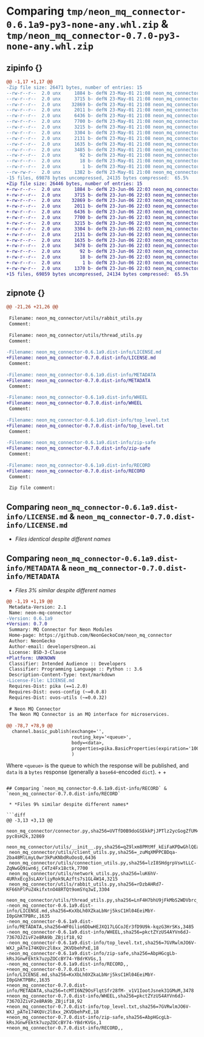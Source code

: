 # Comparing `tmp/neon_mq_connector-0.6.1a9-py3-none-any.whl.zip` & `tmp/neon_mq_connector-0.7.0-py3-none-any.whl.zip`

## zipinfo {}

```diff
@@ -1,17 +1,17 @@
-Zip file size: 26471 bytes, number of entries: 15
--rw-r--r--  2.0 unx     1884 b- defN 23-May-01 21:08 neon_mq_connector/__init__.py
--rw-r--r--  2.0 unx     3715 b- defN 23-May-01 21:08 neon_mq_connector/config.py
--rw-r--r--  2.0 unx    32869 b- defN 23-May-01 21:08 neon_mq_connector/connector.py
--rw-r--r--  2.0 unx     2011 b- defN 23-May-01 21:08 neon_mq_connector/utils/__init__.py
--rw-r--r--  2.0 unx     6436 b- defN 23-May-01 21:08 neon_mq_connector/utils/client_utils.py
--rw-r--r--  2.0 unx     7700 b- defN 23-May-01 21:08 neon_mq_connector/utils/connection_utils.py
--rw-r--r--  2.0 unx     3215 b- defN 23-May-01 21:08 neon_mq_connector/utils/network_utils.py
--rw-r--r--  2.0 unx     3304 b- defN 23-May-01 21:08 neon_mq_connector/utils/rabbit_utils.py
--rw-r--r--  2.0 unx     2131 b- defN 23-May-01 21:08 neon_mq_connector/utils/thread_utils.py
--rw-r--r--  2.0 unx     1635 b- defN 23-May-01 21:08 neon_mq_connector-0.6.1a9.dist-info/LICENSE.md
--rw-r--r--  2.0 unx     3485 b- defN 23-May-01 21:08 neon_mq_connector-0.6.1a9.dist-info/METADATA
--rw-r--r--  2.0 unx       92 b- defN 23-May-01 21:08 neon_mq_connector-0.6.1a9.dist-info/WHEEL
--rw-r--r--  2.0 unx       18 b- defN 23-May-01 21:08 neon_mq_connector-0.6.1a9.dist-info/top_level.txt
--rw-r--r--  2.0 unx        1 b- defN 23-May-01 21:08 neon_mq_connector-0.6.1a9.dist-info/zip-safe
--rw-rw-r--  2.0 unx     1382 b- defN 23-May-01 21:08 neon_mq_connector-0.6.1a9.dist-info/RECORD
-15 files, 69878 bytes uncompressed, 24135 bytes compressed:  65.5%
+Zip file size: 26446 bytes, number of entries: 15
+-rw-r--r--  2.0 unx     1884 b- defN 23-Jun-06 22:03 neon_mq_connector/__init__.py
+-rw-r--r--  2.0 unx     3715 b- defN 23-Jun-06 22:03 neon_mq_connector/config.py
+-rw-r--r--  2.0 unx    32869 b- defN 23-Jun-06 22:03 neon_mq_connector/connector.py
+-rw-r--r--  2.0 unx     2011 b- defN 23-Jun-06 22:03 neon_mq_connector/utils/__init__.py
+-rw-r--r--  2.0 unx     6436 b- defN 23-Jun-06 22:03 neon_mq_connector/utils/client_utils.py
+-rw-r--r--  2.0 unx     7700 b- defN 23-Jun-06 22:03 neon_mq_connector/utils/connection_utils.py
+-rw-r--r--  2.0 unx     3215 b- defN 23-Jun-06 22:03 neon_mq_connector/utils/network_utils.py
+-rw-r--r--  2.0 unx     3304 b- defN 23-Jun-06 22:03 neon_mq_connector/utils/rabbit_utils.py
+-rw-r--r--  2.0 unx     2131 b- defN 23-Jun-06 22:03 neon_mq_connector/utils/thread_utils.py
+-rw-r--r--  2.0 unx     1635 b- defN 23-Jun-06 22:03 neon_mq_connector-0.7.0.dist-info/LICENSE.md
+-rw-r--r--  2.0 unx     3478 b- defN 23-Jun-06 22:03 neon_mq_connector-0.7.0.dist-info/METADATA
+-rw-r--r--  2.0 unx       92 b- defN 23-Jun-06 22:03 neon_mq_connector-0.7.0.dist-info/WHEEL
+-rw-r--r--  2.0 unx       18 b- defN 23-Jun-06 22:03 neon_mq_connector-0.7.0.dist-info/top_level.txt
+-rw-r--r--  2.0 unx        1 b- defN 23-Jun-06 22:03 neon_mq_connector-0.7.0.dist-info/zip-safe
+-rw-rw-r--  2.0 unx     1370 b- defN 23-Jun-06 22:03 neon_mq_connector-0.7.0.dist-info/RECORD
+15 files, 69859 bytes uncompressed, 24134 bytes compressed:  65.5%
```

## zipnote {}

```diff
@@ -21,26 +21,26 @@
 
 Filename: neon_mq_connector/utils/rabbit_utils.py
 Comment: 
 
 Filename: neon_mq_connector/utils/thread_utils.py
 Comment: 
 
-Filename: neon_mq_connector-0.6.1a9.dist-info/LICENSE.md
+Filename: neon_mq_connector-0.7.0.dist-info/LICENSE.md
 Comment: 
 
-Filename: neon_mq_connector-0.6.1a9.dist-info/METADATA
+Filename: neon_mq_connector-0.7.0.dist-info/METADATA
 Comment: 
 
-Filename: neon_mq_connector-0.6.1a9.dist-info/WHEEL
+Filename: neon_mq_connector-0.7.0.dist-info/WHEEL
 Comment: 
 
-Filename: neon_mq_connector-0.6.1a9.dist-info/top_level.txt
+Filename: neon_mq_connector-0.7.0.dist-info/top_level.txt
 Comment: 
 
-Filename: neon_mq_connector-0.6.1a9.dist-info/zip-safe
+Filename: neon_mq_connector-0.7.0.dist-info/zip-safe
 Comment: 
 
-Filename: neon_mq_connector-0.6.1a9.dist-info/RECORD
+Filename: neon_mq_connector-0.7.0.dist-info/RECORD
 Comment: 
 
 Zip file comment:
```

## Comparing `neon_mq_connector-0.6.1a9.dist-info/LICENSE.md` & `neon_mq_connector-0.7.0.dist-info/LICENSE.md`

 * *Files identical despite different names*

## Comparing `neon_mq_connector-0.6.1a9.dist-info/METADATA` & `neon_mq_connector-0.7.0.dist-info/METADATA`

 * *Files 3% similar despite different names*

```diff
@@ -1,19 +1,19 @@
 Metadata-Version: 2.1
 Name: neon-mq-connector
-Version: 0.6.1a9
+Version: 0.7.0
 Summary: MQ Connector for Neon Modules
 Home-page: https://github.com/NeonGeckoCom/neon_mq_connector
 Author: NeonGecko
 Author-email: developers@neon.ai
 License: BSD-3-Clause
+Platform: UNKNOWN
 Classifier: Intended Audience :: Developers
 Classifier: Programming Language :: Python :: 3.6
 Description-Content-Type: text/markdown
-License-File: LICENSE.md
 Requires-Dist: pika (==1.2.0)
 Requires-Dist: ovos-config (~=0.0.8)
 Requires-Dist: ovos-utils (~=0.0.32)
 
 # Neon MQ Connector
 The Neon MQ Connector is an MQ interface for microservices.
 
@@ -78,7 +78,9 @@
  channel.basic_publish(exchange='',
                        routing_key='<queue>',
                        body=<data>,
                        properties=pika.BasicProperties(expiration='1000')
                        )
 ```
 Where `<queue>` is the queue to which the response will be published, and `data` is a `bytes` response (generally a `base64`-encoded `dict`).
+
+
```

## Comparing `neon_mq_connector-0.6.1a9.dist-info/RECORD` & `neon_mq_connector-0.7.0.dist-info/RECORD`

 * *Files 9% similar despite different names*

```diff
@@ -3,13 +3,13 @@
 neon_mq_connector/connector.py,sha256=UVTfD0B9doGSEkkPjJPTlz2ycGogZfUM4V-pyc8sH2k,32869
 neon_mq_connector/utils/__init__.py,sha256=qZ9lxm8PMtMf_kEiFaKPDwGhlQEa0kv_DJheWy4MnmU,2011
 neon_mq_connector/utils/client_utils.py,sha256=_zuMqXMPPCBDqa-2ba48MlLmyL0wr3kPuKNbdRuOosQ,6436
 neon_mq_connector/utils/connection_utils.py,sha256=lzI8SHdgrpVswtLLC-ZqNwGQ9iwn6j_C4Tz4Fx18ctk,7700
 neon_mq_connector/utils/network_utils.py,sha256=luK6hV-4URhxEcg3sLAXrliyRok9LAzfts7s1GL4W14,3215
 neon_mq_connector/utils/rabbit_utils.py,sha256=rDzbAHRd7-KF66hPlPuZ4kifxtnO48RTQt9omSYq3wI,3304
 neon_mq_connector/utils/thread_utils.py,sha256=LnF4H7bhU9jFkMbS2WDVbrc_qpaNaC2ZCHxOracdrfA,2131
-neon_mq_connector-0.6.1a9.dist-info/LICENSE.md,sha256=KxXbLh0XZkaLbNrj5ksC1Hl04EeiMbY-I0pGhKTPBRc,1635
-neon_mq_connector-0.6.1a9.dist-info/METADATA,sha256=WF0ilio6DbwHEJXQ17LGCoJEr3fD9U9k-kqzG3HrSKs,3485
-neon_mq_connector-0.6.1a9.dist-info/WHEEL,sha256=pkctZYzUS4AYVn6dJ-7367OJZivF2e8RA9b_ZBjif18,92
-neon_mq_connector-0.6.1a9.dist-info/top_level.txt,sha256=7GVRwlmJO6V-WXJ_pATe174KQVc2l8xx_2KVDbehPxE,18
-neon_mq_connector-0.6.1a9.dist-info/zip-safe,sha256=AbpHGcgLb-kRsJGnwFEktk7uzpZOCcBY74-YBdrKVGs,1
-neon_mq_connector-0.6.1a9.dist-info/RECORD,,
+neon_mq_connector-0.7.0.dist-info/LICENSE.md,sha256=KxXbLh0XZkaLbNrj5ksC1Hl04EeiMbY-I0pGhKTPBRc,1635
+neon_mq_connector-0.7.0.dist-info/METADATA,sha256=tcMTI6NZ9OsFlqtSfr28fM-_v1V1IootJsnek31GMuM,3478
+neon_mq_connector-0.7.0.dist-info/WHEEL,sha256=pkctZYzUS4AYVn6dJ-7367OJZivF2e8RA9b_ZBjif18,92
+neon_mq_connector-0.7.0.dist-info/top_level.txt,sha256=7GVRwlmJO6V-WXJ_pATe174KQVc2l8xx_2KVDbehPxE,18
+neon_mq_connector-0.7.0.dist-info/zip-safe,sha256=AbpHGcgLb-kRsJGnwFEktk7uzpZOCcBY74-YBdrKVGs,1
+neon_mq_connector-0.7.0.dist-info/RECORD,,
```

